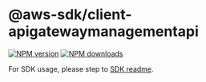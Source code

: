 # @aws-sdk/client-apigatewaymanagementapi

[![NPM version](https://img.shields.io/npm/v/@aws-sdk/client-apigatewaymanagementapi/latest.svg)](https://www.npmjs.com/package/@aws-sdk/client-apigatewaymanagementapi)
[![NPM downloads](https://img.shields.io/npm/dm/@aws-sdk/client-apigatewaymanagementapi.svg)](https://www.npmjs.com/package/@aws-sdk/client-apigatewaymanagementapi)

For SDK usage, please step to [SDK readme](https://github.com/aws/aws-sdk-js-v3).
